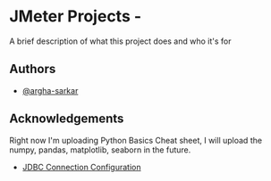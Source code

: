   
# JMeter Projects -

A brief description of what this project does and who it's for


## Authors

- [@argha-sarkar](https://github.com/argha-sarkar)

## Acknowledgements
Right now I'm uploading Python Basics Cheat sheet, I will upload the numpy,
pandas, matplotlib, seaborn in the future.

 - [JDBC Connection Configuration](https://github.com/argha-sarkar/JMeter-Project/tree/main/JDBC%20Connection%20Configuration)
 

